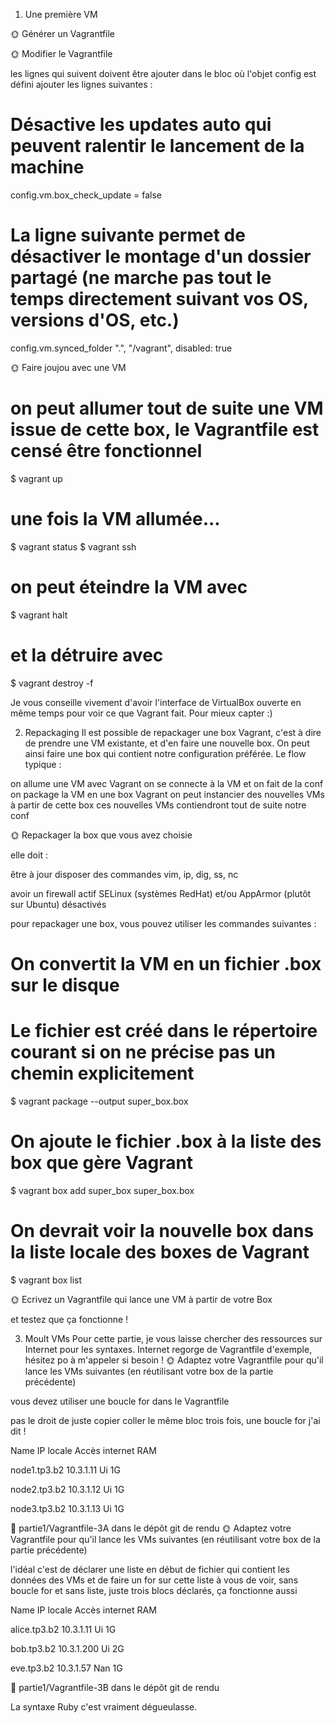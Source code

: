 1. Une première VM

🌞 Générer un Vagrantfile



🌞 Modifier le Vagrantfile

les lignes qui suivent doivent être ajouter dans le bloc où l'objet config est défini
ajouter les lignes suivantes :


# Désactive les updates auto qui peuvent ralentir le lancement de la machine
config.vm.box_check_update = false 

# La ligne suivante permet de désactiver le montage d'un dossier partagé (ne marche pas tout le temps directement suivant vos OS, versions d'OS, etc.)
config.vm.synced_folder ".", "/vagrant", disabled: true


🌞 Faire joujou avec une VM

# on peut allumer tout de suite une VM issue de cette box, le Vagrantfile est censé être fonctionnel
$ vagrant up

# une fois la VM allumée...
$ vagrant status
$ vagrant ssh


# on peut éteindre la VM avec
$ vagrant halt

# et la détruire avec
$ vagrant destroy -f



Je vous conseille vivement d'avoir l'interface de VirtualBox ouverte en même temps pour voir ce que Vagrant fait. Pour mieux capter :)



2. Repackaging
Il est possible de repackager une box Vagrant, c'est à dire de prendre une VM existante, et d'en faire une nouvelle box. On peut ainsi faire une box qui contient notre configuration préférée.
Le flow typique :

on allume une VM avec Vagrant
on se connecte à la VM et on fait de la conf
on package la VM en une box Vagrant
on peut instancier des nouvelles VMs à partir de cette box
ces nouvelles VMs contiendront tout de suite notre conf

🌞 Repackager la box que vous avez choisie

elle doit :

être à jour
disposer des commandes vim, ip, dig, ss, nc

avoir un firewall actif
SELinux (systèmes RedHat) et/ou AppArmor (plutôt sur Ubuntu) désactivés


pour repackager une box, vous pouvez utiliser les commandes suivantes :


# On convertit la VM en un fichier .box sur le disque
# Le fichier est créé dans le répertoire courant si on ne précise pas un chemin explicitement
$ vagrant package --output super_box.box

# On ajoute le fichier .box à la liste des box que gère Vagrant
$ vagrant box add super_box super_box.box

# On devrait voir la nouvelle box dans la liste locale des boxes de Vagrant
$ vagrant box list


🌞 Ecrivez un Vagrantfile qui lance une VM à partir de votre Box

et testez que ça fonctionne !


3. Moult VMs
Pour cette partie, je vous laisse chercher des ressources sur Internet pour les syntaxes. Internet regorge de Vagrantfile d'exemple, hésitez po à m'appeler si besoin !
🌞 Adaptez votre Vagrantfile pour qu'il lance les VMs suivantes (en réutilisant votre box de la partie précédente)

vous devez utiliser une boucle for dans le Vagrantfile

pas le droit de juste copier coller le même bloc trois fois, une boucle for j'ai dit !




Name
IP locale
Accès internet
RAM




node1.tp3.b2
10.3.1.11
Ui
1G


node2.tp3.b2
10.3.1.12
Ui
1G


node3.tp3.b2
10.3.1.13
Ui
1G



📁 partie1/Vagrantfile-3A dans le dépôt git de rendu
🌞 Adaptez votre Vagrantfile pour qu'il lance les VMs suivantes (en réutilisant votre box de la partie précédente)

l'idéal c'est de déclarer une liste en début de fichier qui contient les données des VMs et de faire un for sur cette liste
à vous de voir, sans boucle for et sans liste, juste trois blocs déclarés, ça fonctionne aussi




Name
IP locale
Accès internet
RAM




alice.tp3.b2
10.3.1.11
Ui
1G


bob.tp3.b2
10.3.1.200
Ui
2G


eve.tp3.b2
10.3.1.57
Nan
1G



📁 partie1/Vagrantfile-3B dans le dépôt git de rendu

La syntaxe Ruby c'est vraiment dégueulasse.